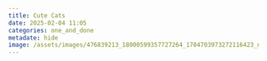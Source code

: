 ```yaml
---
title: Cute Cats
date: 2025-02-04 11:05
categories: one_and_done
metadate: hide
image: /assets/images/476839213_18000599357727264_1704703973272116423_n.jpg
---
```


